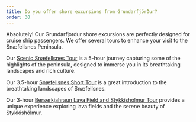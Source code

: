 ```yaml
---
title: Do you offer shore excursions from Grundarfjörður?
order: 30
---
```

Absolutely! Our Grundarfjordur shore excursions are perfectly designed for cruise ship passengers. We offer several tours to enhance your visit to the Snæfellsnes Peninsula.

Our [Scenic Snæfellsnes Tour](https://rutuferdir.is/tours/snaefellsnes-tour.html) is a 5-hour journey capturing some of the highlights of the peninsula, designed to immerse you in its breathtaking landscapes and rich culture.

Our 3.5-hour [Snæfellsnes Short Tour](https://rutuferdir.is/tours/snæfellsnes-short.html) is a great introduction to the breathtaking landscapes of Snæfellsnes.

Our 3-hour [Berserkjahraun Lava Field and Stykkishólmur Tour](https://rutuferdir.is/tours/lava-field-stykkisholmur-tour.html) provides a unique experience exploring lava fields and the serene beauty of Stykkishólmur. 